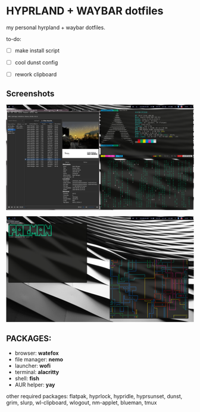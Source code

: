 # **HYPRLAND + WAYBAR dotfiles**

my personal hyrpland + waybar dotfiles.

to-do:
- [ ] make install script
- [ ] cool dunst config
- [ ] rework clipboard


## Screenshots

![](screeshots/Screenshot-2025-08-09_13:53:37.png)

![](screeshots/Screenshot-2025-08-09_13:55:44.png)

## PACKAGES:
* browser: **watefox**
* file manager: **nemo**
* launcher: **wofi**
* terminal: **alacritty**
* shell: **fish**
* AUR helper: **yay**

other required packages: flatpak, hyprlock, hypridle, hyprsunset, dunst, grim, slurp, wl-clipboard, wlogout, nm-applet, blueman, tmux

